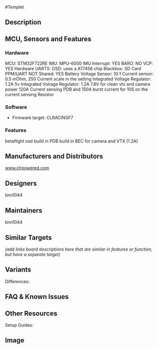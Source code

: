 #Templet
## Description



## MCU, Sensors and Features

### Hardware
MCU: STM32F722RE
IMU: MPU-6000
IMU Interrupt: YES
BARO: NO
VCP: YES
Hardware UARTS:
OSD: uses a AT7456 chip
Blackbox: SD Card
PPM/UART NOT Shared: YES
Battery Voltage Sensor: 10:1
Current sensor: 0.5 mOhm, 250 Current scale in the setting
Integrated Voltage Regulator: 1.2A 5v 
Integrated Volrage Regulator: 1.2A 7.8V for clean vtx and camera power
120A Current sensing PDB and 150A burst current for 10S on the current sensing Resistor

### Software
  - Firmware target: CLRACINGF7

### Features
betaflight osd
build in PDB
build in BEC for camera and VTX (1.2A)
## Manufacturers and Distributors

www.clrpowered.com

## Designers
bnn1044

## Maintainers

bnn1044

## Similar Targets

_(add links board descriptions here that are similar in features or function, but have a separate target)_


## Variants

Differences:


## FAQ & Known Issues


## Other Resources

Setup Guides: 


## Image